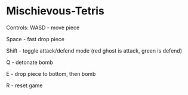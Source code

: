 # Mischievous-Tetris

Controls:
WASD - move piece

Space - fast drop piece

Shift - toggle attack/defend mode (red ghost is attack, green is defend)

Q - detonate bomb

E - drop piece to bottom, then bomb


R - reset game
